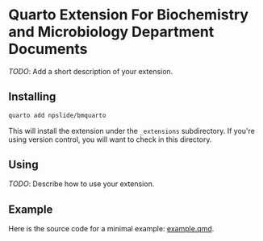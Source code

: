 # Quarto Extension For Biochemistry and Microbiology Department Documents

_TODO_: Add a short description of your extension.

## Installing

```bash
quarto add npslide/bmquarto
```

This will install the extension under the `_extensions` subdirectory.
If you're using version control, you will want to check in this directory.

## Using

_TODO_: Describe how to use your extension.

## Example

Here is the source code for a minimal example: [example.qmd](example.qmd).

